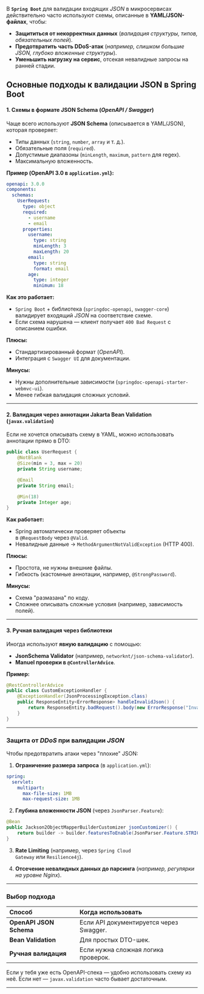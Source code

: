 В **`Spring Boot`** для валидации входящих *JSON* в микросервисах действительно часто используют схемы, описанные в **YAML/JSON-файлах**, чтобы:
- **Защититься от некорректных данных** (*валидация структуры, типов, обязательных полей*).    
- **Предотвратить часть DDoS-атак** (*например, слишком большие JSON, глубоко вложенные структуры*).    
- **Уменьшить нагрузку на сервис**, отсекая невалидные запросы на ранней стадии.    

## **Основные подходы к валидации JSON в Spring Boot**

#### **1. Схемы в формате JSON Schema** (*OpenAPI / Swagger*)
Чаще всего используют **JSON Schema** (описывается в YAML/JSON), которая проверяет:
- Типы данных (`string`, `number`, `array` и т. д.).    
- Обязательные поля (`required`).    
- Допустимые диапазоны (`minLength`, `maximum`, `pattern` для regex).    
- Максимальную вложенность.    

**Пример (OpenAPI 3.0 в `application.yml`):**
```yaml
openapi: 3.0.0
components:
  schemas:
    UserRequest:
      type: object
      required:
        - username
        - email
      properties:
        username:
          type: string
          minLength: 3
          maxLength: 20
        email:
          type: string
          format: email
        age:
          type: integer
          minimum: 18
```

**Как это работает:**
- `Spring Boot` + библиотека (`springdoc-openapi`, `swagger-core`) валидирует входящий *JSON* на соответствие схеме.    
- Если схема нарушена — клиент получает `400 Bad Request` с описанием ошибки.    

**Плюсы:**
- Стандартизированный формат (*OpenAPI*).    
- Интеграция с `Swagger UI` для документации.    

**Минусы:**
- Нужны дополнительные зависимости (`springdoc-openapi-starter-webmvc-ui`).    
- Менее гибкая валидация сложных условий.    

---
#### **2. Валидация через аннотации Jakarta Bean Validation (`javax.validation`)**

Если не хочется описывать схему в YAML, можно использовать аннотации прямо в DTO:
```java
public class UserRequest {
    @NotBlank
    @Size(min = 3, max = 20)
    private String username;

    @Email
    private String email;

    @Min(18)
    private Integer age;
}
```

**Как работает:**
- Spring автоматически проверяет объекты в `@RequestBody` через `@Valid`.    
- Невалидные данные → `MethodArgumentNotValidException` (HTTP 400).    

**Плюсы:**
- Простота, не нужны внешние файлы.    
- Гибкость (кастомные аннотации, например, `@StrongPassword`).    

**Минусы:**
- Схема "размазана" по коду.    
- Сложнее описывать сложные условия (например, зависимость полей).    

---
#### **3. Ручная валидация через библиотеки**
Иногда используют **явную валидацию** с помощью:
- **JsonSchema Validator** (например, `networknt/json-schema-validator`).    
- **Manuel проверки в `@ControllerAdvice`**.    

**Пример:**
```java
@RestControllerAdvice
public class CustomExceptionHandler {
    @ExceptionHandler(JsonProcessingException.class)
    public ResponseEntity<ErrorResponse> handleInvalidJson() {
        return ResponseEntity.badRequest().body(new ErrorResponse("Invalid JSON"));
    }
}
```

---
### **Защита от *DDoS* при валидации *JSON***
Чтобы предотвратить атаки через "плохие" JSON:

1. **Ограничение размера запроса** (в `application.yml`):
```yaml
spring:
  servlet:
    multipart:
      max-file-size: 1MB
      max-request-size: 1MB
```
    
2. **Глубина вложенности JSON** (через `JsonParser.Feature`):
```java
@Bean
public Jackson2ObjectMapperBuilderCustomizer jsonCustomizer() {
    return builder -> builder.featuresToEnable(JsonParser.Feature.STRICT_DUPLICATE_DETECTION);
}
```
    
3. **Rate Limiting** (например, через `Spring Cloud Gateway` или `Resilience4j`).
    
4. **Отсечение невалидных данных до парсинга** (*например, регулярки на уровне Nginx*).    

---
### **Выбор подхода**

| Способ                  | Когда использовать                      |
| :---------------------- | :-------------------------------------- |
| **OpenAPI JSON Schema** | Если API документируется через Swagger. |
| **Bean Validation**     | Для простых DTO-шек.                    |
| **Ручная валидация**    | Если нужна сложная логика проверок.     |

Если у тебя уже есть OpenAPI-спека — удобно использовать схему из неё. Если нет — `javax.validation` часто бывает достаточным.

---
